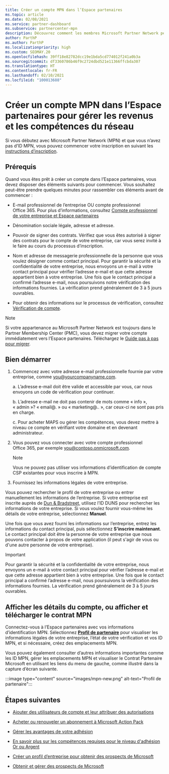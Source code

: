 ```yaml
---
title: Créer un compte MPN dans l’Espace partenaires
ms.topic: article
ms.date: 02/08/2021
ms.service: partner-dashboard
ms.subservice: partnercenter-mpn
description: Découvrez comment les membres Microsoft Partner Network peuvent créer un compte Espace partenaires pour gérer leurs revenus et leurs compétences du réseau.
author: ParthP
ms.author: ParthP
ms.localizationpriority: high
ms.custom: SEOMAY.20
ms.openlocfilehash: 39ff18e82782dcc19e1bda5cd774012f241a0b3a
ms.sourcegitcommit: df3360786b46f9c2724dbd521e11366ffcbda307
ms.translationtype: HT
ms.contentlocale: fr-FR
ms.lasthandoff: 02/10/2021
ms.locfileid: "100013688"
---
```

# <a name="create-an-mpn-account-in-partner-center-to-manage-network-benefits-and-competencies"></a>Créer un compte MPN dans l’Espace partenaires pour gérer les revenus et les compétences du réseau


Si vous débutez avec Microsoft Partner Network (MPN) et que vous n’avez pas d’ID MPN, vous pouvez commencer votre inscription en suivant les [instructions d’inscription](https://partner.microsoft.com/dashboard/account/v3/enrollment/introduction/partnership).

## <a name="prerequisites"></a>Prérequis 

Quand vous êtes prêt à créer un compte dans l’Espace partenaires, vous devez disposer des éléments suivants pour commencer.  Vous souhaitez peut-être prendre quelques minutes pour rassembler ces éléments avant de commencer :

- E-mail professionnel de l’entreprise OU compte professionnel Office 365. Pour plus d’informations, consultez [Compte professionnel de votre entreprise et Espace partenaires](azure-active-directory-tenants-and-partner-center.md) 
 
- Dénomination sociale légale, adresse et adresse.

- Pouvoir de signer des contrats. Vérifiez que vous êtes autorisé à signer des contrats pour le compte de votre entreprise, car vous serez invité à le faire au cours du processus d’inscription.

- Nom et adresse de messagerie professionnelle de la personne que vous voulez désigner comme contact principal. Pour garantir la sécurité et la confidentialité de votre entreprise, nous envoyons un e-mail à votre contact principal pour vérifier l’adresse e-mail et que cette adresse appartient bien à votre entreprise. Une fois que le contact principal a confirmé l’adresse e-mail, nous poursuivons notre vérification des informations fournies. La vérification prend généralement de 3 à 5 jours ouvrables. 

- Pour obtenir des informations sur le processus de vérification, consultez [Vérification de compte](verification-responses.md).

>[!NOTE]
>Si votre appartenance au Microsoft Partner Network est toujours dans le Partner Membership Center (PMC), vous devez migrer votre compte immédiatement vers l’Espace partenaires. Téléchargez le [Guide pas à pas pour migrer](https://assetsprod.microsoft.com/mpn/migrate-pmc-pc-mpa-guide.pptx).

## <a name="get-started"></a>Bien démarrer

1. Commencez avec votre adresse e-mail professionnelle fournie par votre entreprise, comme you@yourcompanyname.com.
 
    a.  L’adresse e-mail doit être valide et accessible par vous, car nous envoyons un code de vérification pour continuer.

    b.  L’adresse e-mail ne doit pas contenir de mots comme « info », « admin »? « email@. » ou « marketing@.. », car ceux-ci ne sont pas pris en charge.

    c.  Pour acheter MAPS ou gérer les compétences, vous devez mettre à niveau ce compte en vérifiant votre domaine et en devenant administrateur. 

2. Vous pouvez vous connecter avec votre compte professionnel Office 365, par exemple you@contoso.onmicrosoft.com.

   >[!NOTE]
   > Vous ne pouvez pas utiliser vos informations d’identification de compte CSP existantes pour vous inscrire à MPN.

3. Fournissez les informations légales de votre entreprise.

Vous pouvez rechercher le profil de votre entreprise ou entrer manuellement les informations de l’entreprise. Si votre entreprise est inscrite auprès de [Dun & Bradstreet](https://partner.microsoft.com/marketing/usisvshowcase/dunandbrad), utilisez l’ID DUNS pour rechercher les informations de votre entreprise. Si vous voulez fournir vous-même les détails de votre entreprise, sélectionnez **Manuel**.

Une fois que vous avez fourni les informations sur l’entreprise, entrez les informations du contact principal, puis sélectionnez **S’inscrire maintenant**.
Le contact principal doit être la personne de votre entreprise que nous pouvons contacter à propos de votre application (il peut s'agir de vous ou d'une autre personne de votre entreprise).

>[!IMPORTANT]
>Pour garantir la sécurité et la confidentialité de votre entreprise, nous envoyons un e-mail à votre contact principal pour vérifier l’adresse e-mail et que cette adresse appartient bien à votre entreprise. Une fois que le contact principal a confirmé l’adresse e-mail, nous poursuivons la vérification des informations fournies. La vérification prend généralement de 3 à 5 jours ouvrables. 

## <a name="how-to-view-account-details-or-view-and-download-the-mpn-agreement"></a>Afficher les détails du compte, ou afficher et télécharger le contrat MPN

Connectez-vous à l’Espace partenaires avec vos informations d’identification MPN. Sélectionnez [**Profil de partenaire**](https://partner.microsoft.com/pcv/accountsettings/connectedpartnerprofile) pour visualiser les informations légales de votre entreprise, l’état de votre vérification et vos ID MPN, et si nécessaire, créez des emplacements MPN. 

Vous pouvez également consulter d’autres informations importantes comme les ID MPN, gérer les emplacements MPN et visualiser le Contrat Partenaire Microsoft en utilisant les liens du menu de gauche, comme illustré dans la capture d’écran suivante.

:::image type="content" source="images/mpn-new.png" alt-text="Profil de partenaire":::


## <a name="next-steps"></a>Étapes suivantes

-   [Ajouter des utilisateurs de compte et leur attribuer des autorisations](create-user-accounts-and-set-permissions.md)

-   [Acheter ou renouveler un abonnement à Microsoft Action Pack](mpn-get-action-pack.md)

-   [Gérer les avantages de votre adhésion](manage-your-partner-network-benefits.md)

-   [En savoir plus sur les compétences requises pour le niveau d'adhésion Or ou Argent](https://partner.microsoft.com/membership/competencies)

-   [Créer un profil d’entreprise pour obtenir des prospects de Microsoft](create-a-marketing-profile.md)

-   [Obtenir et gérer des prospects de Microsoft](manage-leads.md)
